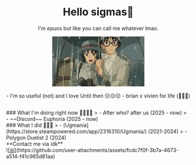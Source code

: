 <h1 align = center>Hello sigmas👋</h1>

<p align = center>I'm epuos but like you can call me whatever lmao.</p>
<p align="center">
  <img width="50%" height="50%" src="jkbhed.gif">
</p>
<div align = center>
- I'm so useful (not) and I love Until then 😔😔😔
- brian x vivien for life (🥀❌🪫)
</div>
<h2 align = center></h2>
<div align = left>
  ### What I'm doing right now 🥀🥀🥀🥀
  > - After who? after us (2025 - now)
  > - ~~Discord~~ Euphoria (2025 - now)
</div>
<div align = left>
  ### What I did 🥶🥶🥶
  > - [Ugmania](https://store.steampowered.com/app/2316310/Ugmania/) (2021-2024)
  > - Polygon Duelist 2 (2024)
</div>
**Contact me via idk**
<br>
![jjjj](https://github.com/user-attachments/assets/fcdc7f0f-3b7a-4673-a514-f41c965d61aa)


<!--
- 🔭 I’m currently working on ...
- 🌱 I’m currently learning ...
- 👯 I’m looking to collaborate on ...
- 🤔 I’m looking for help with ...
- 💬 Ask me about ...
- 📫 How to reach me: ...
- 😄 Pronouns: ...
- ⚡ Fun fact: ...
-->
